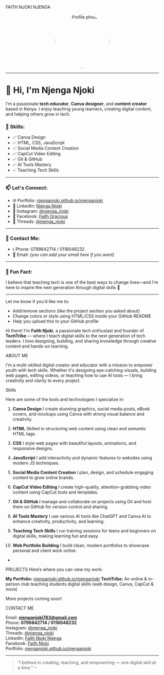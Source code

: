 FAITH NJOKI NJENGA

<!-- Profile Picture -->
<p align="center">
  <img src="https://scontent.fmba5-1.fna.fbcdn.net/v/t39.30808-1/505581023_122102653064904465_529506891980478823_n.jpg?stp=c0.15.631.631a_dst-jpg_s200x200_tt6&_nc_cat=109&ccb=1-7&_nc_sid=2d3e12&_nc_ohc=EuKIiPeuTg0Q7kNvwERtS5w&_nc_oc=Adlm1agXxEuHn-OqrAdRPViLE2gpNb7JGSaxVLfeJOs2_8LbJtvm9UBNsOEfHbYocnM&_nc_zt=24&_nc_ht=scontent.fmba5-1.fna&_nc_gid=QPiAYRe4xmCa1VJboRdrpQ&oh=00_AfQ4YI0YQXfH4-QtmA2HISZWzPjo5wauVNhNkeJlAK7zBg&oe=68937CDB" width="180" style="border-radius: 50%;" alt="Profile photo" />
</p>

---

# 👋 Hi, I'm Njenga Njoki

I'm a passionate **tech educator**, **Canva designer**, and **content creator** based in Kenya. I enjoy teaching young learners, creating digital content, and helping others grow in tech.

### 💼 Skills:
- ✅ Canva Design
- ✅ HTML, CSS, JavaScript
- ✅ Social Media Content Creation
- ✅ CapCut Video Editing
- ✅ Git & GitHub
- ✅ AI Tools Mastery
- ✅ Teaching Tech Skills

---

### 📫 Let's Connect:
- 🌐 Portfolio: [njenganjoki.github.io/njenganjoki](https://njenganjoki.github.io/njenganjoki/)
- 💼 LinkedIn: [Njenga Njoki](https://www.linkedin.com/in/njenga-njoki-ab8645257/)
- 📸 Instagram: [@njenga_njoki](https://www.instagram.com/njenga_njoki/)
- 📘 Facebook: [Faith Gracious](https://www.facebook.com/faith.gracious.12/)
- 🧵 Threads: [@njenga_njoki](https://www.threads.com/@njenga_njoki?xmt=AQF0ekXjFem49y4b0l62tgnXufybPdD2iKk7_cO7Z8Y2zH8)

---

### 📱 Contact Me:
- 📞 Phone: 0799842714 / 0116048232  
- 📩 Email: *(you can add your email here if you want)*

---

### 🌟 Fun Fact:
I believe that teaching tech is one of the best ways to change lives—and I'm here to inspire the next generation through digital skills 🚀

---

Let me know if you'd like me to:
- Add/remove sections (like the project section you asked about)
- Change colors or style using HTML/CSS inside your GitHub README
- Help you upload this to your GitHub profile


Hi there! I'm **Faith Njoki**, a passionate tech enthusiast and founder of **TechTribe** — where I teach digital skills to the next generation of tech leaders. I love designing, building, and sharing knowledge through creative content and hands-on learning.



 ABOUT ME

I'm a multi-skilled digital creator and educator with a mission to empower youth with tech skills. Whether it's designing eye-catching visuals, building web pages, editing videos, or teaching how to use AI tools — I bring creativity and clarity to every project.



 Skills

Here are some of the tools and technologies I specialize in:

1. **Canva Design**
I create stunning graphics, social media posts, eBook covers, and mockups using Canva with strong visual balance and creativity.

 2. **HTML**
Skilled in structuring web content using clean and semantic HTML tags.

 3. **CSS**
I style web pages with beautiful layouts, animations, and responsive designs.

 4. **JavaScript**
I add interactivity and dynamic features to websites using modern JS techniques.

 5. **Social Media Content Creation**
I plan, design, and schedule engaging content to grow online brands.

 6. **CapCut Video Editing**
I create high-quality, attention-grabbing video content using CapCut tools and templates.

 7. **Git & GitHub**
I manage and collaborate on projects using Git and host them on GitHub for version control and sharing.
 8. **AI Tools Mastery**
I use various AI tools like ChatGPT and Canva AI to enhance creativity, productivity, and learning.

 9. **Teaching Tech Skills**
I run training sessions for teens and beginners on digital skills, making learning fun and easy.

 10. **Web Portfolio Building**
I build clean, modern portfolios to showcase personal and client work online.

-
PROJECTS
Here’s where you can view my work:

 **My Portfolio:** [njenganjoki.github.io/njenganjoki](https://njenganjoki.github.io/njenganjoki/)
 **TechTribe:** An online & in-person club teaching students digital skills (web design, Canva, CapCut & more)

More projects coming soon!



 CONTACT ME

 Email: **njenganjoki783@gmail.com**  
 Phone: **0799842714 / 0116048232**  
 Instagram: [@njenga_njoki](https://www.instagram.com/njenga_njoki/)  
 Threads: [@njenga_njoki](https://www.threads.com/@njenga_njoki?xmt=AQF0ekXjFem49y4b0l62tgnXufybPdD2iKk7_cO7Z8Y2zH8)  
 LinkedIn: [Faith Njoki Njenga](https://www.linkedin.com/in/njenga-njoki-ab8645257)  
 Facebook: [Faith Njoki](https://www.facebook.com/faith.gracious.12/)  
 Portfolio: [njenganjoki.github.io/njenganjoki](https://njenganjoki.github.io/njenganjoki/)

---

> “I believe in creating, teaching, and empowering — one digital skill at a time.” ✨


